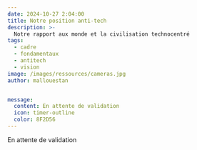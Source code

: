 ```yaml
---
date: 2024-10-27 2:04:00
title: Notre position anti-tech
description: >-
  Notre rapport aux monde et la civilisation technocentré
tags:
  - cadre
  - fondamentaux
  - antitech
  - vision
image: /images/ressources/cameras.jpg
author: mallouestan


message:
  content: En attente de validation
  icon: timer-outline
  color: 8F2D56
---
```


En attente de validation